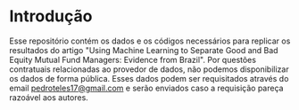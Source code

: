 # Introdução
Esse repositório contém os dados e os códigos necessários para replicar os resultados do artigo "Using Machine Learning to Separate Good and Bad Equity Mutual Fund Managers: Evidence from Brazil". Por questões contratuais relacionadas ao provedor de dados, não podemos disponibilizar os dados de forma pública. Esses dados podem ser requisitados através do email pedroteles17@gmail.com e serão enviados caso a requisição pareça razoável aos autores.